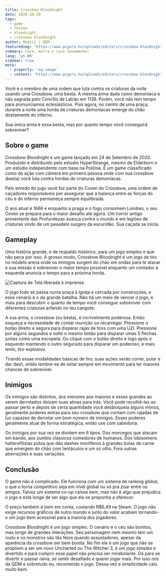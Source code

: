 ```yaml
---
title: Crossbow Bloodnight
date: 2020-10-20
tags:
  - game
  - review
  - bloodnight
  - crossbow bloodnight
author: Medici | QDM
featuredimg: 'https://www.pcguru.hu/uploads/editors/crossbow-bloodnight-johet-egy-horrorisztikus-fps.jpg'
summary: Cace, morra e cace novamente!
lang: 'pt-BR'
sidebar: true
meta:
  - property: 'og:image'
  - content: 'https://www.pcguru.hu/uploads/editors/crossbow-bloodnight-johet-egy-horrorisztikus-fps.jpg'
---
```


Você é o membro de uma ordem que luta contra os criaturas da noite usando uma Crossbow, uma besta. A mesma arma dada como demoníaca e não sagrada pelo Concílio de Latrão em 1139. Porém, você não tem tempo para pronunciamos eclesiásticos. Pois agora, no centro de uma praça, durante a noite uma horda de criaturas demoníacas emerge do chão diretamente do inferno.

Sua única arma é essa besta, mas por quanto tempo você conseguirá sobreviver?

## Sobre o game

Crossbow Bloodnight é um game lançado em 24 de Setembro de 2020. Produzido e distribuído pelo estúdio HyperStrange, mesmo de Elderborn e um estúdio independente com base na Polônia. É um game classificado como de ação com câmera em primeira pessoa onde com sua crossbow (besta) você luta contra hordas de criaturas demoníacas.

Pelo enredo do jogo você faz parte do Coven do Crossbow, uma ordem de caçadores responsáveis por assegurar que a balança entre as forças do céu e do inferno permaneça sempre equilibrada. 

O ano atual é 1666 e enquanto a praga e o fogo consomem Londres, o seu Coven se prepara para o maior desafio até agora. Um horror antigo proveniente das Profundezas avança contra o mundo e em legiões de criaturas vindo de um pesadelo surgem da escuridão. Sua caçada se inicia.

## Gameplay

Uma história grande, e de respaldo histórico, para um jogo simples e que não peca por isso. A grosso modo, Crossbow Bloodnight é um jogo de tiro no modelo arena onde os inimigos surgem do chão em ondas para te atacar e sua missão é sobreviver o maior tempo possível enquanto um contador à esquerda anuncia o tempo para a próxima horda.

![Captura de Tela liberada à imprensa](https://i.imgur.com/7ZOAi6e.jpg)

O jogo todo se passa numa praça à Igreja e cercada por construções, e esse cenário é o da grande batalha. Não há um meio de vencer o jogo, é mais para descobrir o quanto de tempo você consegue sobreviver com diferentes criaturas arfando no teu cangote.

A sua arma, o crossbow (ou besta), é incrivelmente poderosa. Então esqueça a necessidade de contar munição ou recarregar. Pressione o botão direito e segura para disparar rajas de tiros com uma UZI. Pressione por alguns segundos e solte o mesmo botão para disparar umas 5 flechas juntas como uma escopeta. Ou clique com o botão direito e logo após o esquerdo mantendo o outro segurado para disparar um poderoso, e mais lento, tiro explosivo.

Tirando essas modalidades básicas de tiro, suas ações serão correr, pular e dar dash, então lembre-se de estar sempre em movimento para ter maiores chances de sobreviver.

## Inimigos

Os inimigos são distintos, dos menores aos maiores e esses grandes ao serem derrotados deixam suas almas para trás. Você pode recolhê-las ao passar perto e depois de certa quantidade você desbloqueia alguns mimos, geralmente poderes extras para seu crossbow que contam com rajadas de luz capazes de derrotar um bom número de inimigos. Esses poderes geralmente atual de forma estratégica, então use com sabedoria.

Os inimigos por sua vez se dividem em 6 tipos. Dos morcegos que atacam em bando, aos zumbis clássicos comedores de humanos. Dos lobisomens halterofilistas putos que dão dashes mortíferos à grandes bolas de carne que emergem do chão com tentáculos e um só olho. Fora outras aberrações e suas variações.

## Conclusão

O game não é complicado. Ele funciona com um sistema de ranking global, o que o torna competitivo seja em nível global ou só pra zoar entre os amigos. Talvez um sistema co-op caísse bem, mas não é algo que prejudica o jogo e está longe de ser algo que ele se proponha a oferecer.

O preço também é bem em conta, custando R$6,49 na Steam. O jogo não exige recursos gráficos de outro mundo e junto do valor acabam tornando-o um jogo bem acessível para a maioria dos jogadores.

Crossbow Bloodnight é um jogo simples. O cenário e o céu são bonitos, mas longe de grandes interações. Seu personagem nem mesmo tem um rosto e os monstros são tão feios quando assustadores, apesar da aparência da crossbow ser bem bonita. No fim ele é um jogo que não se propõem a ser um novo Uncharted ou The Witcher 3, é um jogo simples e divertido e para cumprir esse papel não precisa ser mirabolante. Dá para se divertir e passar raiva, se sentir desafiado e querer jogar mais. Por isso nós da QDM e sobretudo eu, recomendo o jogo. Dessa vez a simplicidade caiu muito bem.